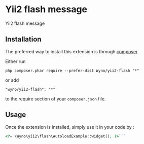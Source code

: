 Yii2 flash message
==================
Yii2 flash message

Installation
------------

The preferred way to install this extension is through [composer](http://getcomposer.org/download/).

Either run

```
php composer.phar require --prefer-dist Wyno/yii2-flash "*"
```

or add

```
"wyno/yii2-flash": "*"
```

to the require section of your `composer.json` file.


Usage
-----

Once the extension is installed, simply use it in your code by  :

```php
<?= \Wyno\yii2\flash\AutoloadExample::widget(); ?>```